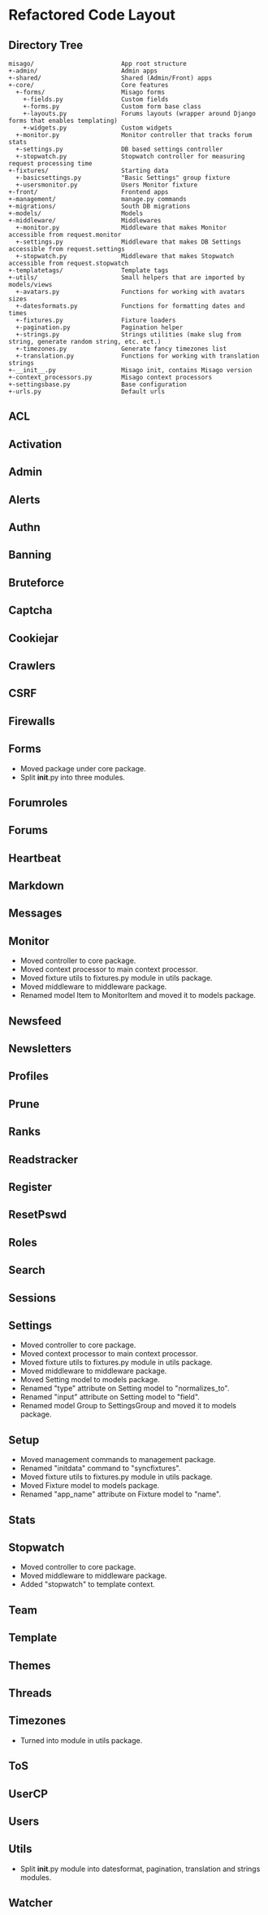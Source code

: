 Refactored Code Layout
======================

Directory Tree
--------------

```
misago/                        App root structure
+-admin/                       Admin apps
+-shared/                      Shared (Admin/Front) apps
+-core/                        Core features
  +-forms/                     Misago forms
    +-fields.py                Custom fields
    +-forms.py                 Custom form base class
    +-layouts.py               Forums layouts (wrapper around Django forms that enables templating)
    +-widgets.py               Custom widgets
  +-monitor.py                 Monitor controller that tracks forum stats
  +-settings.py                DB based settings controller
  +-stopwatch.py               Stopwatch controller for measuring request processing time
+-fixtures/                    Starting data
  +-basicsettings.py           "Basic Settings" group fixture
  +-usersmonitor.py            Users Monitor fixture
+-front/                       Frontend apps
+-management/                  manage.py commands
+-migrations/                  South DB migrations
+-models/                      Models
+-middleware/                  Middlewares
  +-monitor.py                 Middleware that makes Monitor accessible from request.monitor
  +-settings.py                Middleware that makes DB Settings accessible from request.settings
  +-stopwatch.py               Middleware that makes Stopwatch accessible from request.stopwatch
+-templatetags/                Template tags
+-utils/                       Small helpers that are imported by models/views
  +-avatars.py                 Functions for working with avatars sizes
  +-datesformats.py            Functions for formatting dates and times
  +-fixtures.py                Fixture loaders
  +-pagination.py              Pagination helper
  +-strings.py                 Strings utilities (make slug from string, generate random string, etc. ect.)
  +-timezones.py               Generate fancy timezones list
  +-translation.py             Functions for working with translation strings
+-__init__.py                  Misago init, contains Misago version
+-context_processors.py        Misago context processors
+-settingsbase.py              Base configuration
+-urls.py                      Default urls
```


ACL
---


Activation
----------


Admin
-----


Alerts
------


Authn
-----


Banning
-------


Bruteforce
----------


Captcha
-------


Cookiejar
---------


Crawlers
--------


CSRF
----


Firewalls
---------


Forms
-----
* Moved package under core package.
* Split __init__.py into three modules.


Forumroles
----------


Forums
------


Heartbeat
---------


Markdown
--------


Messages
--------


Monitor
-------
* Moved controller to core package.
* Moved context processor to main context processor.
* Moved fixture utils to fixtures.py module in utils package.
* Moved middleware to middleware package.
* Renamed model Item to MonitorItem and moved it to models package.


Newsfeed
--------


Newsletters
-----------


Profiles
--------


Prune
-----


Ranks
-----


Readstracker
------------


Register
--------


ResetPswd
---------


Roles
-----


Search
------


Sessions
--------


Settings
--------
* Moved controller to core package.
* Moved context processor to main context processor.
* Moved fixture utils to fixtures.py module in utils package.
* Moved middleware to middleware package.
* Moved Setting model to models package.
* Renamed "type" attribute on Setting model to "normalizes_to".
* Renamed "input" attribute on Setting model to "field".
* Renamed model Group to SettingsGroup and moved it to models package.


Setup
-----
* Moved management commands to management package.
* Renamed "initdata" command to "syncfixtures".
* Moved fixture utils to fixtures.py module in utils package.
* Moved Fixture model to models package.
* Renamed "app_name" attribute on Fixture model to "name".


Stats
-----


Stopwatch
---------
* Moved controller to core package.
* Moved middleware to middleware package.
* Added "stopwatch" to template context.


Team
----


Template
--------


Themes
------


Threads
-------


Timezones
---------
* Turned into module in utils package.


ToS
---


UserCP
------


Users
-----


Utils
-----
* Split __init__.py module into datesformat, pagination, translation and strings modules.


Watcher
-------